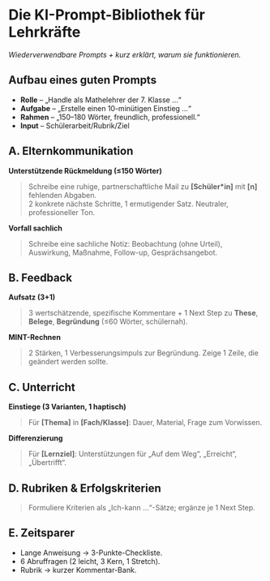 ﻿# Die KI-Prompt-Bibliothek für Lehrkräfte
*Wiederverwendbare Prompts + kurz erklärt, warum sie funktionieren.*

## Aufbau eines guten Prompts
- **Rolle** – „Handle als Mathelehrer der 7. Klasse …“
- **Aufgabe** – „Erstelle einen 10-minütigen Einstieg …“
- **Rahmen** – „150–180 Wörter, freundlich, professionell.“
- **Input** – Schülerarbeit/Rubrik/Ziel

## A. Elternkommunikation
**Unterstützende Rückmeldung (≤150 Wörter)**
> Schreibe eine ruhige, partnerschaftliche Mail zu **[Schüler*in]** mit **[n]** fehlenden Abgaben.  
> 2 konkrete nächste Schritte, 1 ermutigender Satz. Neutraler, professioneller Ton.

**Vorfall sachlich**
> Schreibe eine sachliche Notiz: Beobachtung (ohne Urteil), Auswirkung, Maßnahme, Follow-up, Gesprächsangebot.

## B. Feedback
**Aufsatz (3+1)**
> 3 wertschätzende, spezifische Kommentare + 1 Next Step zu **These**, **Belege**, **Begründung** (≤60 Wörter, schülernah).

**MINT-Rechnen**
> 2 Stärken, 1 Verbesserungsimpuls zur Begründung. Zeige 1 Zeile, die geändert werden sollte.

## C. Unterricht
**Einstiege (3 Varianten, 1 haptisch)**
> Für **[Thema]** in **[Fach/Klasse]**: Dauer, Material, Frage zum Vorwissen.

**Differenzierung**
> Für **[Lernziel]**: Unterstützungen für „Auf dem Weg“, „Erreicht“, „Übertrifft“.

## D. Rubriken & Erfolgskriterien
> Formuliere Kriterien als „Ich-kann …“-Sätze; ergänze je 1 Next Step.

## E. Zeitsparer
- Lange Anweisung → 3-Punkte-Checkliste.
- 6 Abruffragen (2 leicht, 3 Kern, 1 Stretch).
- Rubrik → kurzer Kommentar-Bank.
